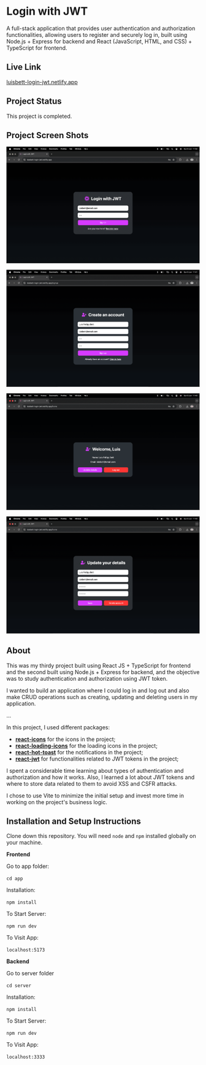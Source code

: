 # Login with JWT

A full-stack application that provides user authentication and authorization functionalities, allowing users to register and securely log in, built using Node.js + Express for backend and React (JavaScript, HTML, and CSS) + TypeScript for frontend.

## Live Link

[luisbett-login-jwt.netlify.app](https://luisbett-login-jwt.netlify.app/)

## Project Status

This project is completed.

## Project Screen Shots

![screenshot_1](/app/public/screenshot_1.png)

![screenshot_2](/app/public/screenshot_2.png)

![screenshot_3](/app/public/screenshot_3.png)

![screenshot_3](/app/public/screenshot_4.png)

## About

This was my thirdy project built using React JS + TypeScript for frontend and the second built using Node.js + Express for backend, and the objective was to study authentication and authorization using JWT token.

I wanted to build an application where I could log in and log out and also make CRUD operations such as creating, updating and deleting users in my application.

...

In this project, I used different packages:

* [**react-icons**](https://www.npmjs.com/package/react-icons) for the icons in the project;
* [**react-loading-icons**](https://www.npmjs.com/package/react-loading-icons) for the loading icons in the project;
* [**react-hot-toast**](https://react-hot-toast.com/) for the notifications in the project;
* [**react-jwt**](https://www.npmjs.com/package/react-jwt) for functionalities related to JWT tokens in the project;

I spent a considerable time learning about types of authentication and authorization and how it works. Also, I learned a lot about JWT tokens and where to store data related to them to avoid XSS and CSFR attacks.

I chose to use Vite to minimize the initial setup and invest more time in working on the project's business logic.

## Installation and Setup Instructions

Clone down this repository. You will need `node` and `npm` installed globally on your machine.

**Frontend**

Go to app folder:

`cd app`

Installation:

`npm install`

To Start Server:

`npm run dev`

To Visit App:

`localhost:5173`

**Backend**

Go to server folder

`cd server`

Installation:

`npm install`

To Start Server:

`npm run dev`

To Visit App:

`localhost:3333`